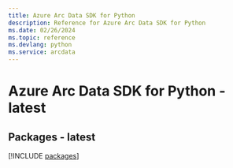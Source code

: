 ```yaml
---
title: Azure Arc Data SDK for Python
description: Reference for Azure Arc Data SDK for Python
ms.date: 02/26/2024
ms.topic: reference
ms.devlang: python
ms.service: arcdata
---
```

# Azure Arc Data SDK for Python - latest
## Packages - latest
[!INCLUDE [packages](arc-data-index.md)]